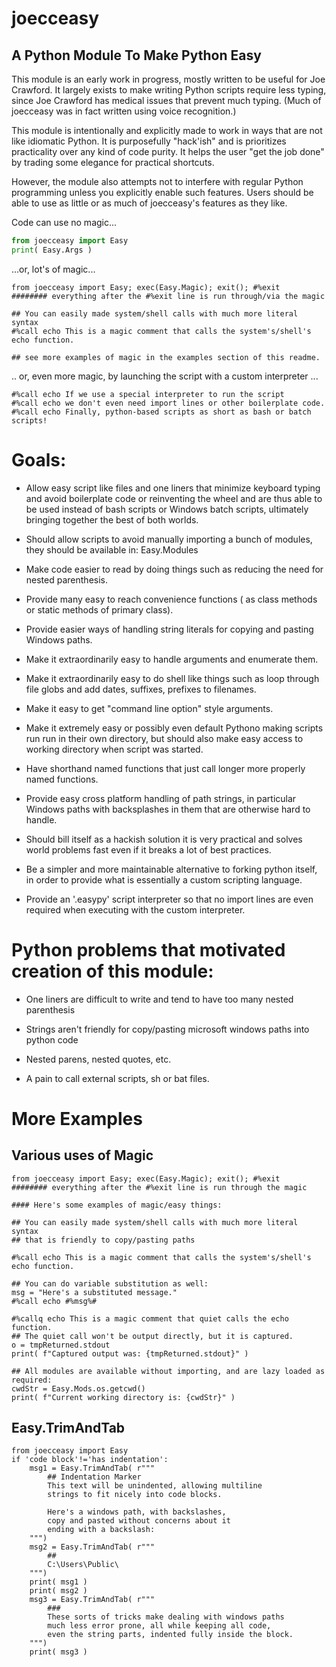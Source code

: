 joecceasy
===========



A Python Module To Make Python Easy
--------------------------------------

This module is an early work in progress, mostly written to be useful for Joe Crawford. It largely exists to make writing Python scripts require less typing, since Joe Crawford has medical issues that prevent much typing. (Much of joecceasy was in fact written using voice recognition.)

This module is intentionally and explicitly made to work in ways that are not like idiomatic Python. It is purposefully "hack'ish" and is prioritizes practicality over any kind of code purity. It helps the user "get the job done" by trading some elegance for practical shortcuts.

However, the module also attempts not to interfere with regular Python programming unless you explicitly enable such features. Users should be able to use as little or as much of joecceasy's features as they like.

Code can use no magic...

```python
from joecceasy import Easy
print( Easy.Args )
```

...or, lot's of magic...

```
from joecceasy import Easy; exec(Easy.Magic); exit(); #%exit
######## everything after the #%exit line is run through/via the magic

## You can easily made system/shell calls with much more literal syntax
#%call echo This is a magic comment that calls the system's/shell's echo function.

## see more examples of magic in the examples section of this readme.
```

.. or, even more magic, by launching the script with a custom interpreter ...

```
#%call echo If we use a special interpreter to run the script
#%call echo we don't even need import lines or other boilerplate code.
#%call echo Finally, python-based scripts as short as bash or batch scripts!
```

  
  
Goals:
========

- Allow easy script like files and one liners that minimize keyboard typing and avoid boilerplate code or reinventing the wheel and are thus able to be used instead of bash scripts or Windows batch scripts, ultimately bringing together the best of both worlds.

- Should allow scripts to avoid manually importing a bunch of modules, they should be available in: Easy.Modules

- Make code easier to read by doing things such as reducing the need for nested parenthesis.

- Provide many easy to reach convenience functions ( as class methods or static methods of primary class).

- Provide easier ways of handling string literals for copying and pasting Windows paths.

- Make it extraordinarily easy to handle arguments and enumerate them.

- Make it extraordinarily easy to do shell like things such as loop through file globs and add dates, suffixes, prefixes to filenames.

- Make it easy to get "command line option" style arguments.

- Make it extremely easy or possibly even default Pythono making scripts run run in their own directory, but should also make easy access to working directory when script was started.

- Have shorthand named functions that just call longer more properly named functions.

- Provide easy cross platform handling of path strings, in particular Windows paths with backsplashes in them that are otherwise hard to handle.

- Should bill itself as a hackish solution it is very practical and solves world problems fast even if it breaks a lot of best practices.

- Be a simpler and more maintainable alternative to forking python itself, in order to provide what is essentially a custom scripting language.

- Provide an '.easypy' script interpreter so that no import lines are even required when executing with the custom interpreter.
 
 
Python problems that motivated creation of this module:
===============================

- One liners are difficult to write and tend to have too many nested parenthesis

- Strings aren't friendly for copy/pasting microsoft windows paths into python code

- Nested parens, nested quotes, etc.

- A pain to call external scripts, sh or bat files.

  
  
  

More Examples
==============


Various uses of Magic
---------------
```
from joecceasy import Easy; exec(Easy.Magic); exit(); #%exit
######## everything after the #%exit line is run through the magic

#### Here's some examples of magic/easy things:

## You can easily made system/shell calls with much more literal syntax
## that is friendly to copy/pasting paths

#%call echo This is a magic comment that calls the system's/shell's echo function.

## You can do variable substitution as well:
msg = "Here's a substituted message."
#%call echo #%msg%#

#%callq echo This is a magic comment that quiet calls the echo function.
## The quiet call won't be output directly, but it is captured.
o = tmpReturned.stdout
print( f"Captured output was: {tmpReturned.stdout}" )

## All modules are available without importing, and are lazy loaded as required:
cwdStr = Easy.Mods.os.getcwd()
print( f"Current working directory is: {cwdStr}" )
```

Easy.TrimAndTab
---------------

```
from joecceasy import Easy
if 'code block'!='has indentation':
    msg1 = Easy.TrimAndTab( r"""
        ## Indentation Marker
        This text will be unindented, allowing multiline
        strings to fit nicely into code blocks.
        
        Here's a windows path, with backslashes,
        copy and pasted without concerns about it
        ending with a backslash:
    """)
    msg2 = Easy.TrimAndTab( r"""
        ##
        C:\Users\Public\
    """)
    print( msg1 )
    print( msg2 )
    msg3 = Easy.TrimAndTab( r"""
        ###
        These sorts of tricks make dealing with windows paths
        much less error prone, all while keeping all code,
        even the string parts, indented fully inside the block.
    """)
    print( msg3 )
```